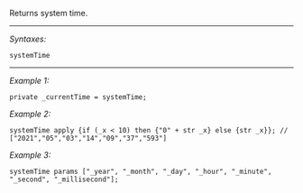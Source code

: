 Returns system time.


---
*Syntaxes:*

`systemTime`

---
*Example 1:*

```sqf
private _currentTime = systemTime;
```

*Example 2:*

```sqf
systemTime apply {if (_x < 10) then {"0" + str _x} else {str _x}}; // ["2021","05","03","14","09","37","593"]
```

*Example 3:*

```sqf
systemTime params ["_year", "_month", "_day", "_hour", "_minute", "_second", "_millisecond"];
```